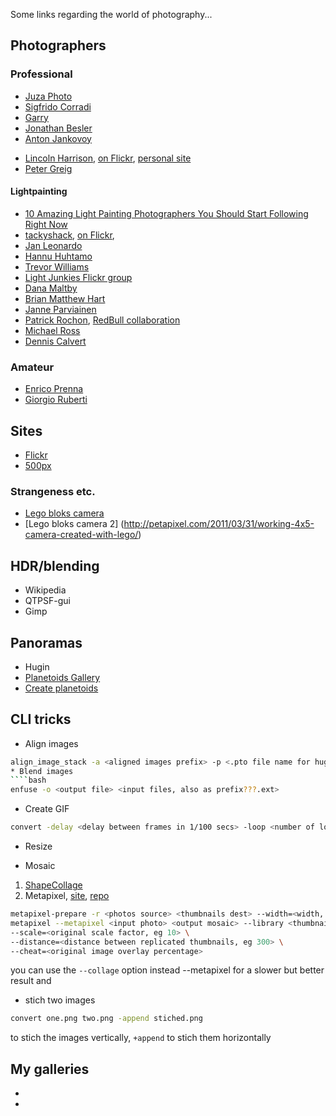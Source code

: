 <!-- 
.. link: 
.. description: 
.. tags: 
.. date: 2013/08/21 12:00:15
.. title: Photos
.. slug: photos
-->

Some links regarding the world of photography...    

## Photographers
### Professional
* [Juza Photo](http://www.juzaphoto.com/home.php?l=it)
* [Sigfrido Corradi](http://www.sigfridocorradi.net/)
* [Garry](http://www.flickr.com/photos/garry61/)
* [Jonathan Besler](http://500px.com/JonathanBesler)
* [Anton Jankovoy](http://500px.com/jankovoy)
<!--* [Gergo](http://www.flickr.com/photos/pgaalien/) [Antal](http://500px.com/alienart)
[John Tisbury](johntisbury.deviantart.com)
* [John Suler](http://www.flickr.com/photos/jsuler)
-->
* [Lincoln Harrison](http://500px.com/Hakka), [on Flickr](http://www.flickr.com/photos/hakka69), [personal site](http://www.lincolnharrison.com/)
* [Peter Greig](http://www.flickr.com/photos/st1nkypete/)

#### Lightpainting

* [10 Amazing Light Painting Photographers You Should Start Following Right Now](http://petapixel.com/2013/08/27/10-amazing-light-painting-photographers/)
* [tackyshack](http://www.tackyshack.net/), [on Flickr](http://www.flickr.com/photos/tackyshack/), 
* [Jan Leonardo](http://www.lightart-photography.de/)
* [Hannu Huhtamo](http://www.flickr.com/photos/hhuhtamo/)
* [Trevor Williams](http://fiz-iks.com/)
* [Light Junkies Flickr group](http://www.flickr.com/groups/lightjunkies/)
* [Dana Maltby](http://twincitiesbrightest.com/)
* [Brian Matthew Hart](https://sites.google.com/site/brianmatthewhart/recentextrapolations)
* [Janne Parviainen](http://jannepaint.wix.com/jannepaint)
* [Patrick Rochon](http://www.patrickrochon.com/), [RedBull collaboration](http://petapixel.com/2013/04/11/experimental-light-painting-photographs-with-lights-strapped-to-wakeboards/)
* [Michael Ross](http://mrossphoto.com/wordpress32/)
* [Dennis Calvert](http://denniscalvert.net/blog/)





### Amateur

* [Enrico Prenna](http://www.flickr.com/photos/enricoprenna/)
* [Giorgio Ruberti](http://www.flickr.com/photos/giorgio_ruberti/)

## Sites

* [Flickr](http://www.flickr.com/)
* [500px](http://500px.com/)

### Strangeness etc.

* [Lego bloks camera](http://petapixel.com/2012/07/31/a-nifty-panoramic-pinhole-camera-made-with-lego-blocks/)
* [Lego bloks camera 2] (http://petapixel.com/2011/03/31/working-4x5-camera-created-with-lego/)

## HDR/blending

* Wikipedia
* QTPSF-gui
* Gimp

## Panoramas

* Hugin
* [Planetoids Gallery](http://www.visualswirl.com/inspiration/22-amazing-planetoid-photographs/)
* [Create planetoids](http://haloramics.tiedtheleader.com/PlanetoidHowTo/PlanetoidHowTo.html)

## CLI tricks

* Align images
````bash
align_image_stack -a <aligned images prefix> -p <.pto file name for hugin> -o <hdr file name>
* Blend images
````bash
enfuse -o <output file> <input files, also as prefix???.ext>
````
* Create GIF
````bash
convert -delay <delay between frames in 1/100 secs> -loop <number of loops, 0==infinite> -size <w>x<h> <output>.gif
````
* Resize

* Mosaic
1. [ShapeCollage](http://pollycoke.org/2009/02/19/%C2%ABfacce-da-pollycoke%C2%B2%C2%BB-con-shape-collage-howto/)
2. Metapixel, [site](http://www.complang.tuwien.ac.at/schani/metapixel/), [repo](https://github.com/schani/metapixel/blob/master/README)
````bash
metapixel-prepare -r <photos source> <thumbnails dest> --width=<width, eg 32> --height=<height, eg 32>
metapixel --metapixel <input photo> <output mosaic> --library <thumbnails dir> \
--scale=<original scale factor, eg 10> \
--distance=<distance between replicated thumbnails, eg 300> \
--cheat=<original image overlay percentage>
````
you can use the `--collage` option instead --metapixel for a slower but better result and 
* stich two images
````bash
convert one.png two.png -append stiched.png
````
to stich the images vertically, `+append` to stich them horizontally

## My galleries

* 
* 